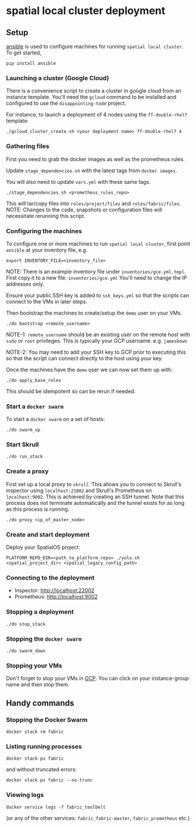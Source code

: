 # spatial local cluster deployment
## Setup
[ansible](https://www.ansible.com/) is used to configure machines for running `spatial local cluster`. To get started,

```
pip install ansible
```

### Launching a cluster (Google Cloud)
There is a convenience script to create a cluster in google cloud from an instance template. You'll need the `gcloud` command to be installed and configured to use the `disappointing-tode` project.

For instance, to launch a deployment of 4 nodes using the `ff-double-rhel7` template:
```
./gcloud_cluster_create.sh <your deployment name> ff-double-rhel7 4
```

### Gathering files
First you need to grab the docker images as well as the prometheus rules.

Update `stage_dependencies.sh` with the latest tags from `docker images`.

You will also need to update `vars.yml` with these same tags.

```
./stage_dependencies.sh <prometheus_rules_repo>
```

This will tar/copy files into `roles/project/files` and `roles/fabric/files`. 
NOTE: Changes to the code, snapshots or configuration files will necessitate rerunning this script.

### Configuring the machines
To configure one or more machines to run `spatial local cluster`, first point `ansible` at your inventory file, e.g.
```
export INVENTORY_FILE=<inventory_file>
```

NOTE: There is an example inventory file under `inventories/gce.yml.tmpl`. First copy it to a new file: `inventories/gce.yml` You'll need to change the IP addresses only.

Ensure your public SSH key is added to `ssh_keys.yml` so that the scripts can connect to the VMs in later steps.

Then bootstrap the machines to create/setup the `demo` user on your VMs.
```
./do bootstrap <remote_username>
```

NOTE-1: `remote_username` should be an existing user on the remote host with `sudo` or `root` privileges. 
This is typically your GCP username. e.g. `jamesbown`

NOTE-2: You may need to add your SSH key to GCP prior to executing this so that the 
script can connect directly to the host using your key.

Once the machines have the `demo` user we can now set them up with:
```
./do apply_base_roles
```

This should be idempotent so can be rerun if needed.

### Start a `docker swarm`
To start a `docker swarm` on a set of hosts:

```
./do swarm_up
```

### Start Skrull
```
./do run_stack
```

### Create a proxy
First set up a local proxy to `skrull`. This allows you to connect to Skrull's inspector using `localhost:21002` 
and Skrull's Prometheus on `localhost:9002`. This is achieved by creating an SSH tunnel. Note that
this process does not terminate automatically and the tunnel exists for as long as this process is running.

```
./do proxy <ip_of_master_node>
```

### Create and start deployment

Deploy your SpatialOS project:
```
PLATFORM_REPO_DIR=<path_to_platform_repo> ./yolo.sh <spatial_project_dir> <spatial_legacy_config_path>
```

### Connecting to the deployment
- Inspector: [http://localhost:22002](http://localhost:22002)
- Prometheus: [http://localhost:9002](http://localhost:9002)

### Stopping a deployment
```
./do stop_stack
```

### Stopping the `docker swarm`
```
./do swarm_down
```

### Stopping your VMs
Don't forget to stop your VMs in [GCP](https://console.cloud.google.com/compute/instanceGroups/list?project=disappointing-tode).
You can click on your instance-group name and then stop them.

## Handy commands
### Stopping the Docker Swarm

```
docker stack rm fabric
```

### Listing running processes

```
docker stack ps fabric
```

and without truncated errors:

```
docker stack ps fabric --no-trunc
```

### Viewing logs

```
docker service logs -f fabric_toolbelt
```

(or any of the other services: `fabric_fabric-master`, `fabric_prometheus` etc.)
